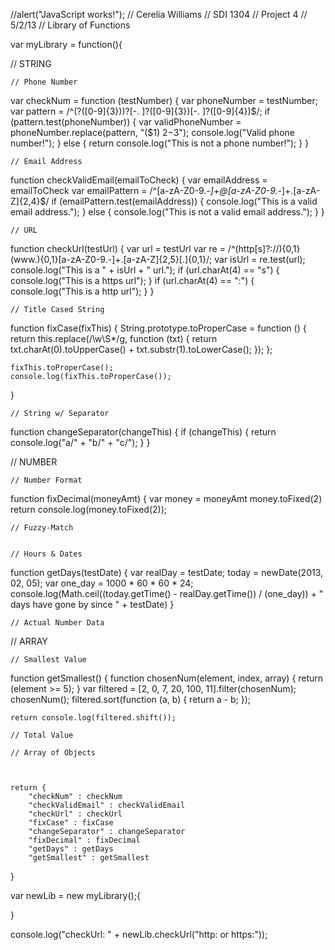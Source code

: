 //alert("JavaScript works!");
// Cerelia Williams
// SDI 1304
// Project 4
// 5/2/13
// Library of Functions

var myLibrary = function(){

// STRING

	// Phone Number
var checkNum = function (testNumber) {
        var phoneNumber = testNumber;
        var pattern = /^\(?([0-9]{3})\)?[-. ]?([0-9]{3})[-. ]?([0-9]{4})$/; 
        if (pattern.test(phoneNumber)) { 
            var validPhoneNumber = phoneNumber.replace(pattern, "($1) $2-$3");
            console.log("Valid phone number!");
        } else {
            return console.log("This is not a phone number!"); 
        }
    }
	
	
	// Email Address
function checkValidEmail(emailToCheck) {
    var emailAddress = emailToCheck
    var emailPattern = /^[a-zA-Z0-9._-]+@[a-zA-Z0-9._-]+\.[a-zA-Z]{2,4}$/
    if (emailPattern.test(emailAddress)) {
        console.log("This is a valid email address.");
    } else {
        console.log("This is not a valid email address.");
    }
}
	

	// URL
function checkUrl(testUrl) {
    var url = testUrl
    var re = /^(http[s]?:\/\/){0,1}(www\.){0,1}[a-zA-Z0-9\.\-]+\.[a-zA-Z]{2,5}[\.]{0,1}/;
    var isUrl = re.test(url);
    console.log("This is a " + isUrl + " url.");
    if (url.charAt(4) == "s") {
        console.log("This is a https url");
    }
    if (url.charAt(4) == ":") {
        console.log("This is a http url");
    }
}
	

	// Title Cased String
function fixCase(fixThis) {
    String.prototype.toProperCase = function () {
        return this.replace(/\w\S*/g, function (txt) {
            return txt.charAt(0).toUpperCase() + txt.substr(1).toLowerCase();
        });
    };
    
    fixThis.toProperCase();
    console.log(fixThis.toProperCase()); 
}
	

	// String w/ Separator
function changeSeparator(changeThis) {
    if (changeThis) {
        return console.log("a/" + "b/" + "c/");
    }
}
	

// NUMBER

	// Number Format
function fixDecimal(moneyAmt) {
    var money = moneyAmt
    money.toFixed(2)
    return console.log(money.toFixed(2));	
	
	// Fuzzy-Match


	// Hours & Dates
function getDays(testDate) {
    var realDay = testDate;
    today = newDate(2013, 02, 05);
    var one_day = 1000 * 60 * 60 * 24;
    console.log(Math.ceil((today.getTime() - realDay.getTime()) / (one_day)) + " days have gone by since " + testDate)
}
	

	// Actual Number Data

	
// ARRAY

	// Smallest Value
function getSmallest() {
    function chosenNum(element, index, array) {
        return (element >= 5);
    }
    var filtered = [2, 0, 7, 20, 100, 11].filter(chosenNum);
    chosenNum();
    filtered.sort(function (a, b) {
        return a - b;
    });
       
    return console.log(filtered.shift());
	
	// Total Value

	// Array of Objects
	


	return {
		"checkNum" : checkNum
		"checkValidEmail" : checkValidEmail
		"checkUrl" : checkUrl
		"fixCase" : fixCase
		"changeSeparator" : changeSeparator
		"fixDecimal" : fixDecimal
		"getDays" : getDays
		"getSmallest" : getSmallest
		
		
}


var newLib = new myLibrary();{

}

console.log("checkUrl: " + newLib.checkUrl("http: or https:")); 



